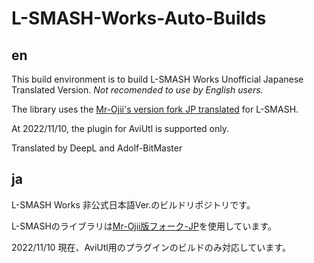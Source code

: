 # L-SMASH-Works-Auto-Builds

## en
This build environment is to build L-SMASH Works Unofficial Japanese Translated Version.
*Not recomended to use by English users.*

The library uses the [Mr-Ojii's version fork JP translated](https://github.com/Adolf-BitMaster/L-SMASH-JP) for L-SMASH.

At 2022/11/10, the plugin for AviUtl is supported only.

Translated by DeepL and Adolf-BitMaster

## ja
L-SMASH Works 非公式日本語Ver.のビルドリポジトリです。

L-SMASHのライブラリは[Mr-Ojii版フォーク-JP](https://github.com/Adolf-BitMaster/L-SMASH-JP)を使用しています。

2022/11/10 現在、AviUtl用のプラグインのビルドのみ対応しています。
